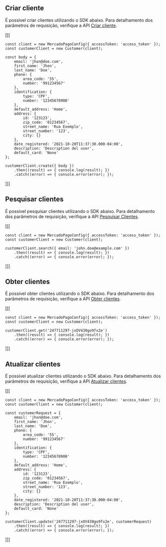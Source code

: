 ## Criar cliente

É possível criar clientes utilizando o SDK abaixo. Para detalhamento dos parâmetros de requisição, verifique a API [Criar cliente](https://www.mercadopago[FAKER][URL][DOMAIN]/developers/pt/reference/customers/_customers/post).

[[[
```node
const client = new MercadoPagoConfig({ accessToken: 'access_token' });
const customerClient = new Customer(client);

const body = {
	email: 'jhon@doe.com',
	first_name: 'Jhon',
	last_name: 'Doe',
	phone: {
		area_code: '55',
		number: '991234567'
	},
	identification: {
		type: 'CPF',
		number: '12345678900'
	},
	default_address: 'Home',
	address: {
		id: '123123',
		zip_code: '01234567',
		street_name: 'Rua Exemplo',
		street_number: '123',
		city: {}
	},
	date_registered: '2021-10-20T11:37:30.000-04:00',
	description: 'Description del user',
	default_card: 'None'
};

customerClient.create({ body })
    .then((result) => { console.log(result); })
    .catch((error) => { console.error(error); });
```
]]]

## Pesquisar clientes

É possível pesquisar clientes utilizando o SDK abaixo. Para detalhamento dos parâmetros de requisição, verifique a API [Pesquisar Clientes](https://www.mercadopago[FAKER][URL][DOMAIN]/developers/pt/reference/customers/_customers_search/get).

[[[
```node
const client = new MercadoPagoConfig({ accessToken: 'access_token' });
const customerClient = new Customer(client);

customerClient.search({ email: 'john.doe@example.com' })
    .then((result) => { console.log(result); })
    .catch((error) => { console.error(error); });
```
]]]

## Obter clientes

É possível obter clientes utilizando o SDK abaixo. Para detalhamento dos parâmetros de requisição, verifique a API [Obter clientes](/developers/pt/reference/customers/_customers_id/get).

[[[
```node
const client = new MercadoPagoConfig({ accessToken: 'access_token' });
const customerClient = new Customer(client);

customerClient.get('247711297-jxOV430go9fx2e')
    .then((result) => { console.log(result); })
    .catch((error) => { console.error(error); });
```
]]]


## Atualizar clientes

É possível atualizar clientes utilizando o SDK abaixo. Para detalhamento dos parâmetros de requisição, verifique a API [Atualizar clientes](https://www.mercadopago[FAKER][URL][DOMAIN]/developers/pt/reference/customers/_customers_id/put).

[[[
```node
const client = new MercadoPagoConfig({ accessToken: 'access_token' });
const customerClient = new Customer(client);

const customerRequest = {
	email: 'jhon@doe.com',
	first_name: 'Jhon',
	last_name: 'Doe',
	phone: {
		area_code: '55',
		number: '991234567'
	},
	identification: {
		type: 'CPF',
		number: '12345678900'
	},
	default_address: 'Home',
	address: {
		id: '123123',
		zip_code: '01234567',
		street_name: 'Rua Exemplo',
		street_number: '123',
		city: {}
	},
	date_registered: '2021-10-20T11:37:30.000-04:00',
	description: 'Description del user',
	default_card: 'None'
};

customerClient.update('247711297-jxOV430go9fx2e', customerRequest)
    .then((result) => { console.log(result); })
    .catch((error) => { console.error(error); });
```
]]]